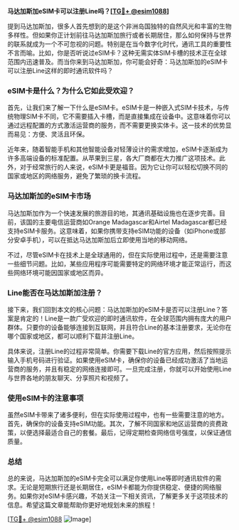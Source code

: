 **马达加斯加eSIM卡可以注册Line吗？[[TG💪+ @esim1088](https://t.me/s/esim1088)]**

提到马达加斯加，很多人首先想到的是这个非洲岛国独特的自然风光和丰富的生物多样性。但如果你正计划前往马达加斯加旅行或者长期居住，那么如何保持与世界的联系就成为一个不可忽视的问题。特别是在当今数字化时代，通讯工具的重要性不言而喻。比如，你是否听说过eSIM卡？这种无需实体SIM卡槽的技术正在全球范围内迅速普及。而当你来到马达加斯加，你可能会好奇：马达加斯加的eSIM卡可以注册Line这样的即时通讯软件吗？

### eSIM卡是什么？为什么它如此受欢迎？

首先，让我们来了解一下什么是eSIM卡。eSIM卡是一种嵌入式SIM卡技术，与传统物理SIM卡不同，它不需要插入卡槽，而是直接集成在设备中。这意味着你可以通过远程配置的方式激活运营商的服务，而不需要更换实体卡。这一技术的优势显而易见：方便、灵活且环保。

近年来，随着智能手机和其他智能设备对轻薄设计的需求增加，eSIM卡逐渐成为许多高端设备的标准配置。从苹果到三星，各大厂商都在大力推广这项技术。此外，对于经常旅行的人来说，eSIM卡更是福音。因为它让你可以轻松切换不同的国家或地区的网络服务，避免了繁琐的换卡流程。

### 马达加斯加的eSIM卡市场

马达加斯加作为一个快速发展的旅游目的地，其通讯基础设施也在逐步完善。目前，该国的主要电信运营商如Orange Madagascar和Airtel Madagascar都已经支持eSIM卡服务。这意味着，如果你携带支持eSIM功能的设备（如iPhone或部分安卓手机），可以在抵达马达加斯加后立即使用当地的移动网络。

不过，尽管eSIM卡在技术上是全球通用的，但在实际使用过程中，还是需要注意一些细节问题。比如，某些应用程序可能需要特定的网络环境才能正常运行，而这些网络环境可能因国家或地区而异。

### Line能否在马达加斯加注册？

接下来，我们回到本文的核心问题：马达加斯加的eSIM卡是否可以注册Line？答案是肯定的！Line是一款广受欢迎的即时通讯软件，在全球范围内拥有庞大的用户群体。只要你的设备能够连接到互联网，并且符合Line的基本注册要求，无论你在哪个国家或地区，都可以顺利下载并注册Line。

具体来说，注册Line的过程非常简单。你需要下载Line的官方应用，然后按照提示输入手机号码进行验证。如果使用eSIM卡，确保你的设备已经成功激活了当地运营商的服务，并且有稳定的网络连接即可。一旦完成注册，你就可以开始使用Line与世界各地的朋友聊天、分享照片和视频了。

### 使用eSIM卡的注意事项

虽然eSIM卡带来了诸多便利，但在实际使用过程中，也有一些需要注意的地方。首先，确保你的设备支持eSIM功能。其次，了解不同国家和地区运营商的资费政策，以便选择最适合自己的套餐。最后，记得定期检查网络信号强度，以保证通信质量。

### 总结

总的来说，马达加斯加的eSIM卡完全可以满足你使用Line等即时通讯软件的需求。无论是短期旅行还是长期居住，eSIM卡都能为你提供稳定、便捷的网络服务。如果你对eSIM卡感兴趣，不妨关注一下相关资讯，了解更多关于这项技术的信息。希望这篇文章能帮助你更好地规划未来的旅程！

[[TG💪+ @esim1088](https://t.me/s/esim1088) ![Image](https://i.postimg.cc/4NQfJmqS/Snipaste-2025-05-13-00-14-12.png)]